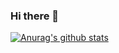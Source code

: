 ### Hi there 👋
[![Anurag's github stats](https://github-readme-stats.vercel.app/api?username=JaeUkas&show_icons=true&hide=stars,issues?count_private=true)](https://github.com/anuraghazra/github-readme-stats)

<!--
**JaeUkas/JaeUkas** is a ✨ _special_ ✨ repository because its `README.md` (this file) appears on your GitHub profile.

Here are some ideas to get you started:

- 🔭 I’m currently working on ...
- 🌱 I’m currently learning ...
- 👯 I’m looking to collaborate on ...
- 🤔 I’m looking for help with ...
- 💬 Ask me about ...
- 📫 How to reach me: ...
- 😄 Pronouns: ...
- ⚡ Fun fact: ...
-->
